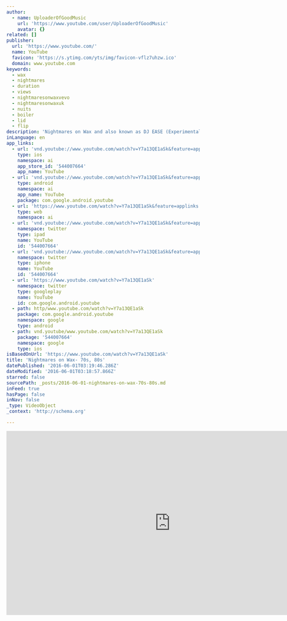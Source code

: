 ```yaml
---
author:
  - name: UploaderOfGoodMusic
    url: 'https://www.youtube.com/user/UploaderOfGoodMusic'
    avatar: {}
related: []
publisher:
  url: 'https://www.youtube.com/'
  name: YouTube
  favicon: 'https://s.ytimg.com/yts/img/favicon-vflz7uhzw.ico'
  domain: www.youtube.com
keywords:
  - wax
  - nightmares
  - duration
  - views
  - nightmaresonwaxvevo
  - nightmaresonwaxuk
  - nuits
  - boiler
  - lid
  - flip
description: 'Nightmares on Wax and also known as DJ EASE (Experimental Sample Expert), is a DJ and electronic music composer from Leeds, UK. Support Original Music, if you like this track, buy the CD it came off of- www.nightmaresonwax.com'
inLanguage: en
app_links:
  - url: 'vnd.youtube://www.youtube.com/watch?v=Y7a13QE1aSk&feature=applinks'
    type: ios
    namespace: ai
    app_store_id: '544007664'
    app_name: YouTube
  - url: 'vnd.youtube://www.youtube.com/watch?v=Y7a13QE1aSk&feature=applinks'
    type: android
    namespace: ai
    app_name: YouTube
    package: com.google.android.youtube
  - url: 'https://www.youtube.com/watch?v=Y7a13QE1aSk&feature=applinks'
    type: web
    namespace: ai
  - url: 'vnd.youtube://www.youtube.com/watch?v=Y7a13QE1aSk&feature=applinks'
    namespace: twitter
    type: ipad
    name: YouTube
    id: '544007664'
  - url: 'vnd.youtube://www.youtube.com/watch?v=Y7a13QE1aSk&feature=applinks'
    namespace: twitter
    type: iphone
    name: YouTube
    id: '544007664'
  - url: 'https://www.youtube.com/watch?v=Y7a13QE1aSk'
    namespace: twitter
    type: googleplay
    name: YouTube
    id: com.google.android.youtube
  - path: http/www.youtube.com/watch?v=Y7a13QE1aSk
    package: com.google.android.youtube
    namespace: google
    type: android
  - path: vnd.youtube/www.youtube.com/watch?v=Y7a13QE1aSk
    package: '544007664'
    namespace: google
    type: ios
isBasedOnUrl: 'https://www.youtube.com/watch?v=Y7a13QE1aSk'
title: 'Nightmares on Wax- 70s, 80s'
datePublished: '2016-06-01T03:19:46.286Z'
dateModified: '2016-06-01T03:18:57.866Z'
starred: false
sourcePath: _posts/2016-06-01-nightmares-on-wax-70s-80s.md
inFeed: true
hasPage: false
inNav: false
_type: VideoObject
_context: 'http://schema.org'

---
```

<iframe src="https://cdn.embedly.com/widgets/media.html?src=https%3A%2F%2Fwww.youtube.com%2Fembed%2FY7a13QE1aSk%3Ffeature%3Doembed&amp;url=http%3A%2F%2Fwww.youtube.com%2Fwatch%3Fv%3DY7a13QE1aSk&amp;image=https%3A%2F%2Fi.ytimg.com%2Fvi%2FY7a13QE1aSk%2Fhqdefault.jpg&amp;key=b7d04c9b404c499eba89ee7072e1c4f7&amp;type=text%2Fhtml&amp;schema=youtube" width="854" height="480" scrolling="no" frameborder="0" allowfullscreen="" style=""></iframe>